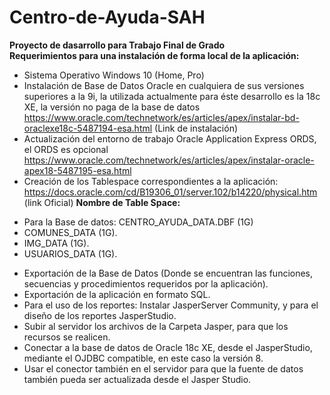 # Centro-de-Ayuda-SAH
<b>Proyecto de dasarrollo para Trabajo Final de Grado</b><br>
<b>Requerimientos para una instalación de forma local de la aplicación:</b>
* Sistema Operativo Windows 10 (Home, Pro)
* Instalación de Base de Datos Oracle en cualquiera de sus versiones superiores a la 9i, la utilizada actualmente para éste desarrollo es la 18c XE, la versión no paga de la base de datos https://www.oracle.com/technetwork/es/articles/apex/instalar-bd-oraclexe18c-5487194-esa.html (Link de instalación)
* Actualización del entorno de trabajo Oracle Application Express ORDS, el ORDS es opcional https://www.oracle.com/technetwork/es/articles/apex/instalar-oracle-apex18-5487195-esa.html
* Creación de los Tablespace correspondientes a la aplicación: https://docs.oracle.com/cd/B19306_01/server.102/b14220/physical.htm (link Oficial)
<b>Nombre de Table Space:</b><br>
- Para la Base de datos: CENTRO_AYUDA_DATA.DBF (1G)
- COMUNES_DATA (1G).
- IMG_DATA (1G).
- USUARIOS_DATA (1G).
* Exportación de la Base de Datos (Donde se encuentran las funciones, secuencias y procedimientos requeridos por la aplicación).
* Exportación de la aplicación en formato SQL.
* Para el uso de los reportes: Instalar JasperServer Community, y para el diseño de los reportes JasperStudio.
* Subir al servidor los archivos de la Carpeta Jasper, para que los recursos se realicen.
* Conectar a la base de datos de Oracle 18c XE, desde el JasperStudio, mediante el OJDBC compatible, en este caso la versión 8.
* Usar el conector también en el servidor para que la fuente de datos también pueda ser actualizada desde el Jasper Studio.
